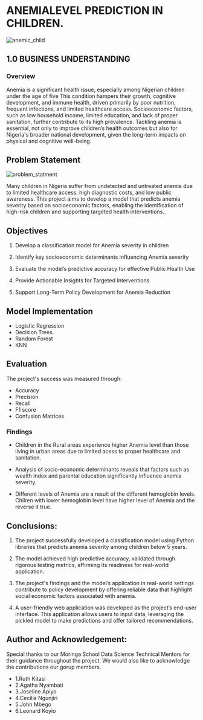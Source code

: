 # ANEMIALEVEL PREDICTION IN CHILDREN.

![anemic_child](https://github.com/user-attachments/assets/c9bbe4af-5b4e-4d37-83a6-c89a293c3cc2)

## 1.0 BUSINESS UNDERSTANDING
### Overview
Anemia is a significant health issue, especially among Nigerian children under the age of five This condition hampers their growth, cognitive development, and immune health, driven primarily by poor nutrition, frequent infections, and limited healthcare access.
Socioeconomic factors, such as low household income, limited education, and lack of proper sanitation, further contribute to its high prevalence. Tackling anemia is essential, not only to improve children’s health outcomes but also for Nigeria's broader national development, given the long-term impacts on physical and cognitive well-being.

## Problem Statement
![problem_statment](https://github.com/user-attachments/assets/c999d5a6-4bb1-4f40-a26c-070fd37035e8)

Many children in Nigeria suffer from undetected and
untreated anemia due to limited healthcare access, high
diagnostic costs, and low public awareness.
This project aims to develop a model that predicts anemia
severity based on socioeconomic factors, enabling the
identification of high-risk children and supporting targeted
health interventions..

## Objectives

1. Develop a classification model for Anemia severity in children

2. Identify key socioeconomic determinants influencing Anemia severity 

3. Evaluate the model’s predictive accuracy for effective Public Health Use

4. Provide Actionable Insights for Targeted Interventions
5. Support Long-Term Policy Development for Anemia Reduction

## Model Implementation
- Logistic Regression
- Decision Trees.
- Random Forest
- KNN
## Evaluation
The project's success was measured through:
- Accuracy
- Precision
- Recall
- F1 score
- Confusion Matrices

### Findings
- Children in the Rural areas experience higher Anemia level than those living in urban areas due to limited acess to proper healthcare and sanitation.

- Analysis of socio-economic determinants reveals that factors such as wealth index and parental education significantly influence anemia severity.

- Different levels of Anemia are a result of the different hemoglobin levels. Chilren with lower hemoglobin level have higher level of Anemia and the reverse it true. 

## Conclusions:
1. The project successfully developed a classification model using Python libraries that predicts anemia severity among children below 5 years.


2. The model achieved high predictive accuracy, validated through rigorous testing metrics, affirming its readiness for real-world application.

3. The project's findings and the model’s application in real-world settings contribute to policy development by offering reliable data that highlight social economic factors associated with anemia. 

4. A user-friendly web application was developed as the project’s end-user interface. This application allows users to input data, leveraging the pickled model to make predictions and offer tailored recommendations.


## Author and Acknowledgement:
Special thanks to our Moringa School Data Science Technical Mentors for their guidance throughout the project. We would also like to acknowledge the contributions our gorup members.

- 1.Ruth Kitasi
- 2.Agatha Nyambati
- 3.Joseline Apiyo
- 4.Cecilia Ngunjiri
- 5.John Mbego
- 6.Leonard Koyio



